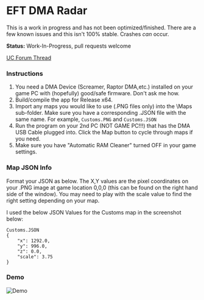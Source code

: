 # EFT DMA Radar
This is a work in progress and has not been optimized/finished. There are a few known issues and this isn't 100% stable. Crashes *can* occur.

**Status:** Work-In-Progress, pull requests welcome

[UC Forum Thread](https://www.unknowncheats.me/forum/escape-from-tarkov/482418-2d-map-dma-radar-wip.html)

### Instructions
1. You need a DMA Device (Screamer, Raptor DMA,etc.) installed on your game PC with (hopefully) good/safe firmware. Don't ask me how.
2. Build/compile the app for Release x64.
3. Import any maps you would like to use (.PNG files only) into the \Maps sub-folder. Make sure you have a corresponding .JSON file with the same name. For example, `Customs.PNG` and `Customs.JSON`
4. Run the program on your 2nd PC (NOT GAME PC!!!) that has the DMA USB Cable plugged into. Click the Map button to cycle through maps if you need.
5. Make sure you have "Automatic RAM Cleaner" turned OFF in your game settings.

### Map JSON Info
Format your JSON as below. The X,Y values are the pixel coordinates on your .PNG image at game location 0,0,0 (this can be found on the right hand side of the window). You may need to play with the scale value to find the right setting depending on your map.

I used the below JSON Values for the Customs map in the screenshot below:
```
Customs.JSON
{
	"x": 1292.0,
	"y": 996.0,
	"z": 0.0,
	"scale": 3.75
}
```

### Demo
![Demo](https://user-images.githubusercontent.com/42287509/148650370-8ab172e4-f303-4897-96ca-b690afa897b2.png)
